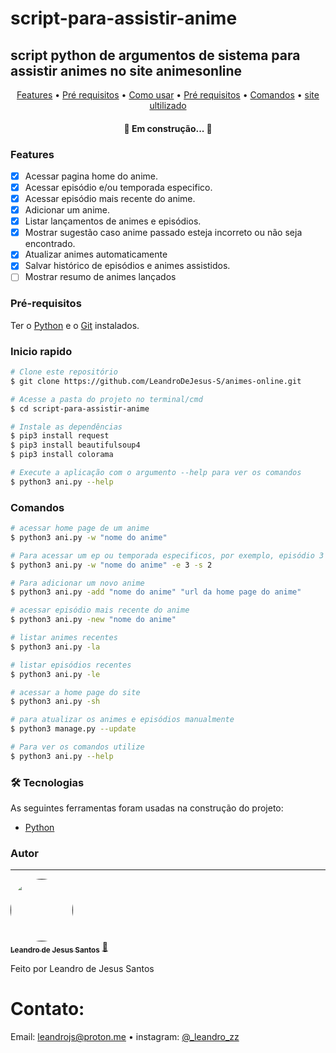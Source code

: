 # script-para-assistir-anime
## script python de argumentos de sistema para assistir animes no site animesonline

<p align="center">
 <a href="#Features">Features</a> •
 <a href="#Pré-requisitos">Pré requisitos</a> • 
 <a href="#inicio rapido">Como usar</a> • 
 <a href="#Pré-requisitos">Pré requisitos</a> • 
 <a href="#Comandos">Comandos</a> • 
 <a href="https://animesonline.cc/tv/">site ultilizado</a>
</p>

<h4 align="center"> 
  🚀 Em construção...  🚧
</h4>

### Features

- [x] Acessar pagina home do anime.
- [x] Acessar episódio e/ou temporada especifico.
- [x] Acessar episódio mais recente do anime.
- [x] Adicionar um anime.
- [x] Listar lançamentos de animes e episódios.
- [x] Mostrar sugestão caso anime passado esteja incorreto ou não seja encontrado.
- [x] Atualizar animes automaticamente
- [x] Salvar histórico de episódios e animes assistidos.
- [ ] Mostrar resumo de animes lançados

### Pré-requisitos

Ter o [Python](https://www.python.org/downloads/) e o [Git](https://git-scm.com) instalados.

### Inicio rapido

```bash
# Clone este repositório
$ git clone https://github.com/LeandroDeJesus-S/animes-online.git

# Acesse a pasta do projeto no terminal/cmd
$ cd script-para-assistir-anime

# Instale as dependências
$ pip3 install request
$ pip3 install beautifulsoup4
$ pip3 install colorama

# Execute a aplicação com o argumento --help para ver os comandos
$ python3 ani.py --help
```
### Comandos
```bash
# acessar home page de um anime
$ python3 ani.py -w "nome do anime"

# Para acessar um ep ou temporada especificos, por exemplo, episódio 3 da temporada 2:
$ python3 ani.py -w "nome do anime" -e 3 -s 2

# Para adicionar um novo anime
$ python3 ani.py -add "nome do anime" "url da home page do anime"

# acessar episódio mais recente do anime
$ python3 ani.py -new "nome do anime"

# listar animes recentes
$ python3 ani.py -la

# listar episódios recentes
$ python3 ani.py -le

# acessar a home page do site
$ python3 ani.py -sh

# para atualizar os animes e episódios manualmente
$ python3 manage.py --update

# Para ver os comandos utilize
$ python3 ani.py --help
```

### 🛠 Tecnologias

As seguintes ferramentas foram usadas na construção do projeto:

- [Python](https://www.python.org/)

### Autor
---

<a href="">
 <img style="border-radius: 50%;" src="https://instagram.fsbj1-1.fna.fbcdn.net/v/t51.2885-19/309266936_508450560617948_4798171976938283294_n.jpg?stp=dst-jpg_s150x150&_nc_ht=instagram.fsbj1-1.fna.fbcdn.net&_nc_cat=108&_nc_ohc=pdBAKWz-Az0AX8hRBLx&edm=AOQ1c0wBAAAA&ccb=7-5&oh=00_AfDhM6RWL6qWdZqCAOms5hHYvgxfEoi1pIkLh0DLt8qngA&oe=63AC8DE6&_nc_sid=8fd12b" width="100px;" alt=""/>
 <br />
 <sub><b>Leandro de Jesus Santos</b></sub></a> <a href="https://www.instagram.com/_leandro_zz/">🚀</a>


Feito por Leandro de Jesus Santos 
# Contato:

Email: [leandrojs@proton.me](mailto:leandrojs@proton.me) • 
instagram: [@_leandro_zz](https://www.instagram.com/_leandro_zz/)
